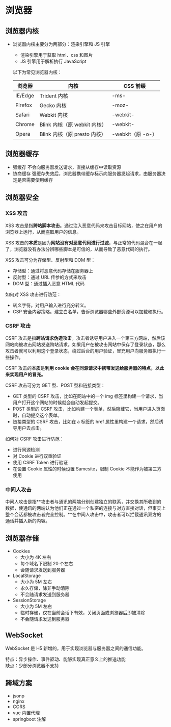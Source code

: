 # 浏览器

## 浏览器内核

- 浏览器内核主要分为两部分：渲染引擎和 JS 引擎

  - 渲染引擎用于获取 html、css 和图片
  - JS 引擎用于解析执行 JavaScript

  以下为常见浏览器内核：

  | 浏览器  | 内核                        | CSS 前缀           |
  | ------- | --------------------------- | ----------------- |
  | IE/Edge | Trident 内核                 | -ms-              |
  | Firefox | Gecko 内核                   | -moz-             |
  | Safari  | Webkit 内核                  | -webkit-          |
  | Chrome  | Blink 内核（原 webkit 内核） | -webkit-          |
  | Opera   | Blink 内核（原 presto 内核） | -webkit（原 -o-） |

## 浏览器缓存

- 强缓存
  不会向服务器发送请求，直接从缓存中读取资源
- 协商缓存
  强缓存失效后，浏览器携带缓存标示向服务器发起请求，由服务器决定是否需要使用缓存

## 浏览器安全

### XSS 攻击

XSS 攻击是指**跨站脚本攻击**。通过注入恶意代码来攻击目标网站，使之在用户的浏览器上运行，从而盗取用户的信息。

XSS 攻击的**本质**是因为**网站没有对恶意代码进行过滤**，与正常的代码混合在一起了，浏览器没有办法分辨哪些脚本是可信的，从而导致了恶意代码的执行。

XSS 攻击可分为存储型、反射型和 DOM 型：

- 存储型：通过将恶意代码存储在服务器上
- 反射型：通过 URL 传参的方式来攻击
- DOM 型：通过插入恶意 HTML 代码

如何对 XSS 攻击进行防范：

- 转义字符。对用户输入进行充分转义。
- CSP 安全内容策略。建立白名单，告诉浏览器哪些外部资源可以加载和执行。

### CSRF 攻击

CSRF 攻击是指**跨站请求伪造攻击**。攻击者诱导用户进入一个第三方网站，然后该网站向被攻击网站发送跨站请求。如果用户在被攻击网站中保存了登录状态，那么攻击者就可以利用这个登录状态，绕过后台的用户验证，冒充用户向服务器执行一些操作。

CSRF 攻击的**本质**是**利用 cookie 会在同源请求中携带发送给服务器的特点，以此来实现用户的冒充。**

CSRF 攻击可分为 GET 型、POST 型和链接类型：

- GET 类型的 CSRF 攻击，比如在网站中的一个 img 标签里构建一个请求，当用户打开这个网站的时候就会自动发起提交。
- POST 类型的 CSRF 攻击，比如构建一个表单，然后隐藏它，当用户进入页面时，自动提交这个表单。
- 链接类型的 CSRF 攻击，比如在 a 标签的 href 属性里构建一个请求，然后诱导用户去点击。

如何对 CSRF 攻击进行防范：

- 进行同源检测
- 对 Cookie 进行双重验证
- 使用 CSRF Token 进行验证
- 在设置 Cookie 属性的时候设置 Samesite，限制 Cookie 不能作为被第三方使用

### 中间人攻击

中间⼈攻击是指**攻击者与通讯的两端分别创建独立的联系，并交换其所收到的数据，使通讯的两端认为他们正在通过⼀个私密的连接与对方直接对话，但事实上整个会话都被攻击者完全控制。**在中间⼈攻击中，攻击者可以拦截通讯双方的通话并插⼊新的内容。

## 浏览器存储

- Cookies
  - 大小为 4K 左右
  - 每个域名下限制 20 个左右
  - 会随请求发送到服务器
- LocalStorage
  - 大小为 5M 左右
  - 永久存储，除非手动清除
  - 不会随请求发送到服务器
- SessionStorage
  - 大小为 5M 左右
  - 临时存储，仅在当前会话下有效，关闭页面或浏览器后即被清除
  - 不会随请求发送到服务器

## WebSocket

WebSocket 是 H5 新增的，用于实现浏览器与服务器之间的通信功能。

特点：异步操作、事件驱动、能够实现真正意义上的推送功能  
缺点：少部分浏览器不支持

## 跨域方案

- jsonp
- nginx
- CORS
- vue 内置代理
- springboot 注解
